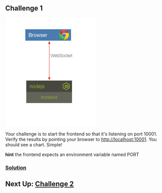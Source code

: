 ## Challenge 1

![image](../images/challenge1.png)

Your challenge is to start the frontend so that it's listening on port 10001. Verify the results by pointing your browser to [http://localhost:10001](). You should see a chart. Simple!


__hint__ the frontend expects an environment variable named PORT

### [Solution](./SOLUTION.md)

## Next Up: [Challenge 2](../challenge2/README.md)
